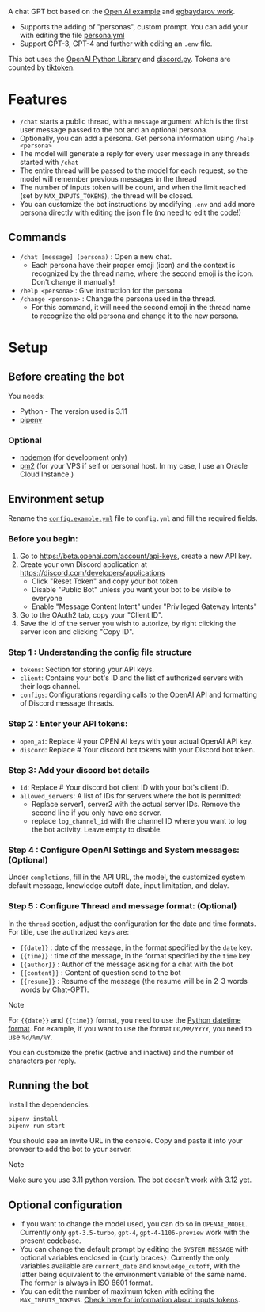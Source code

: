 A chat GPT bot based on the [Open AI example](https://github.com/openai/gpt-discord-bot) and [egbaydarov work](https://github.com/egbaydarov/gpt-discord-bot).

- Supports the adding of "personas", custom prompt. You can add your with editing the file [persona.yml](persona.yml)
- Support GPT-3, GPT-4 and further with editing an `.env` file.

This bot uses the [OpenAI Python Library](https://github.com/openai/openai-python) and [discord.py](https://discordpy.readthedocs.io/). Tokens are counted by [tiktoken](https://github.com/openai/tiktoken).

# Features

- `/chat` starts a public thread, with a `message` argument which is the first user message passed to the bot and an optional persona.
- Optionally, you can add a persona. Get persona information using `/help <persona>`
- The model will generate a reply for every user message in any threads started with `/chat`
- The entire thread will be passed to the model for each request, so the model will remember previous messages in the thread
- The number of inputs token will be count, and when the limit reached (set by `MAX_INPUTS_TOKENS`), the thread will be closed.
- You can customize the bot instructions by modifying `.env` and add more persona directly with editing the json file (no need to edit the code!)

## Commands

- `/chat [message] (persona)` : Open a new chat.
  - Each persona have their proper emoji (icon) and the context is recognized by the thread name, where the second emoji is the icon. Don't change it manually!
- `/help <persona>` : Give instruction for the persona
- `/change <persona>` : Change the persona used in the thread.
  - For this command, it will need the second emoji in the thread name to recognize the old persona and change it to the new persona.

# Setup
## Before creating the bot

You needs:
- Python - The version used is 3.11
- [pipenv](https://pipenv.pypa.io/en/latest/)

### Optional
- [nodemon](https://www.npmjs.com/package/nodemon) (for development only)
- [pm2](https://pm2.keymetrics.io/) (for your VPS if self or personal host. In my case, I use an Oracle Cloud Instance.)

## Environment setup

Rename the [`config.example.yml`](config.example.yml) file to `config.yml` and fill the required fields.

### Before you begin:
1. Go to https://beta.openai.com/account/api-keys, create a new API key.
2. Create your own Discord application at https://discord.com/developers/applications
    - Click "Reset Token" and copy your bot token
    - Disable "Public Bot" unless you want your bot to be visible to everyone
    - Enable "Message Content Intent" under "Privileged Gateway Intents"
3. Go to the OAuth2 tab, copy your "Client ID".
4. Save the id of the server you wish to autorize, by right clicking the server icon and clicking "Copy ID".

### Step 1 : Understanding the config file structure
- `tokens`: Section for storing your API keys.
- `client`: Contains your bot's ID and the list of authorized servers with their logs channel.
- `configs`: Configurations regarding calls to the OpenAI API and formatting of Discord message threads.

### Step 2 : Enter your API tokens:
- `open_ai`: Replace # your OPEN AI keys with your actual OpenAI API key.
- `discord`: Replace # Your discord bot tokens with your Discord bot token.

### Step 3: Add your discord bot details
- `id`: Replace # Your discord bot client ID with your bot's client ID.
- `allowed_servers`: A list of IDs for servers where the bot is permitted:
  - Replace server1, server2 with the actual server IDs. Remove the second line if you only have one server.
  - replace `log_channel_id` with the channel ID where you want to log the bot activity. Leave empty to disable.

### Step 4 : Configure OpenAI Settings and System messages: (Optional)

Under `completions`, fill in the API URL, the model, the customized system default message, knowledge cutoff date, input limitation, and delay.

### Step 5 : Configure Thread and message format: (Optional)

In the `thread` section, adjust the configuration for the date and time formats.
For title, use the authorized keys are:
- `{{date}}` : date of the message, in the format specified by the `date` key.
- `{{time}}` : time of the message, in the format specified by the `time` key
- `{{author}}` : Author of the message asking for a chat with the bot
- `{{content}}` : Content of question send to the bot
- `{{resume}}` : Resume of the message (the resume will be in 2-3 words words by Chat-GPT).

> [!NOTE]
> For `{{date}}` and `{{time}}` format, you need to use the [Python datetime format](https://docs.python.org/3/library/datetime.html#strftime-and-strptime-format-codes). For example, if you want to use the format `DD/MM/YYYY`, you need to use `%d/%m/%Y`.

You can customize the prefix (active and inactive) and the number of characters per reply.


## Running the bot

Install the dependencies:
```
pipenv install
pipenv run start
```

You should see an invite URL in the console. Copy and paste it into your browser to add the bot to your server.

> [!NOTE]
> Make sure you use 3.11 python version.
> The bot doesn't work with 3.12 yet.

## Optional configuration

- If you want to change the model used, you can do so in `OPENAI_MODEL`. Currently only `gpt-3.5-turbo`, `gpt-4`, `gpt-4-1106-preview` work with the present codebase.
- You can change the default prompt by editing the `SYSTEM_MESSAGE` with optional variables enclosed in `{`curly braces`}`. Currently the only variables available are `current_date` and `knowledge_cutoff`, with the latter being equivalent to the environment variable of the same name. The former is always in ISO 8601 format.
- You can edit the number of maximum token with editing the `MAX_INPUTS_TOKENS`. [Check here for information about inputs tokens](https://platform.openai.com/docs/models/gpt-4-and-gpt-4-turbo).
